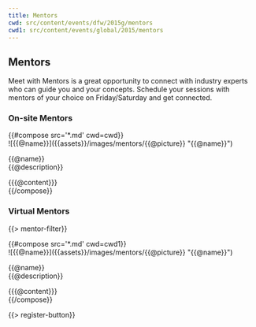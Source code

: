 ```yaml
---
title: Mentors
cwd: src/content/events/dfw/2015g/mentors
cwd1: src/content/events/global/2015/mentors
---
```

## <i class="icon fa-group"></i> Mentors

Meet with Mentors is a great opportunity to connect with industry experts who can guide you and your concepts. Schedule your sessions with mentors of your choice on Friday/Saturday and get connected.

### On-site Mentors
<div class="row">
{{#compose src='*.md' cwd=cwd}}
<div class="6u">
  <div class="mentor-card expander">
      <span class="mentor-picture">
       ![{{@name}}]({{assets}}/images/mentors/{{@picture}} "{{@name}}")       
      </span>
      <p class="mentor-titles">
        {{@name}}<br/>
        {{@description}}
      </p>
  </div>
  <div class="6u content mentor-description">
    {{{@content}}}
  </div>
</div>
{{/compose}}
</div>

### Virtual Mentors
{{> mentor-filter}}
<div class="row">
{{#compose src='*.md' cwd=cwd1}}
<div class="6u mentor-filterable {{@categories}}">
  <div class="mentor-card expander">
      <span class="mentor-picture">
       ![{{@name}}]({{assets}}/images/mentors/{{@picture}} "{{@name}}")       
      </span>
      <p class="mentor-titles">
        {{@name}}<br/>
        {{@description}}
      </p>
  </div>
  <div class="6u content mentor-description">
    {{{@content}}}
  </div>
</div>
{{/compose}}
</div>

{{> register-button}}
